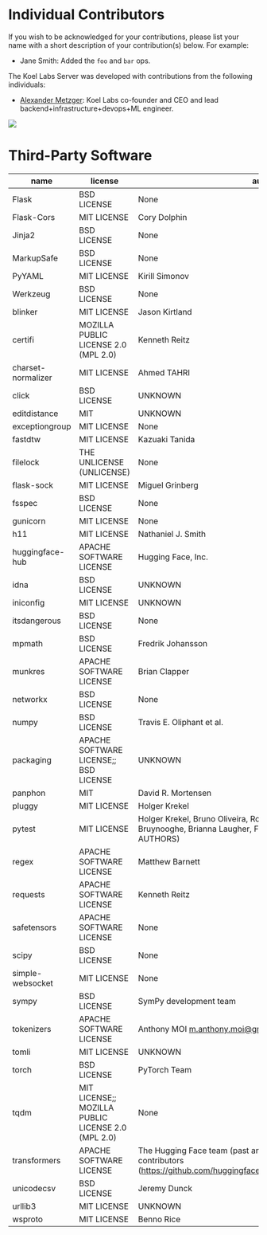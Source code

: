 # Individual Contributors

If you wish to be acknowledged for your contributions, please list your name
with a short description of your contribution(s) below. For example:

- Jane Smith: Added the `foo` and `bar` ops.

The Koel Labs Server was developed with contributions from the following individuals:

- [Alexander Metzger](https://www.linkedin.com/in/alexander-le-metzger): Koel Labs co-founder and CEO and lead backend+infrastructure+devops+ML engineer.

<a href="https://github.com/KoelLabs/server/graphs/contributors">
  <img class="dark-light" src="https://contrib.rocks/image?repo=KoelLabs/server&anon=0&columns=20&max=100&r=true" />
</a>

# Third-Party Software

name | license | author | url
---- | ------- | ------ | ---
Flask | BSD LICENSE | None | None
Flask-Cors | MIT LICENSE | Cory Dolphin | https://github.com/corydolphin/flask-cors
Jinja2 | BSD LICENSE | None | None
MarkupSafe | BSD LICENSE | None | None
PyYAML | MIT LICENSE | Kirill Simonov | https://pyyaml.org/
Werkzeug | BSD LICENSE | None | None
blinker | MIT LICENSE | Jason Kirtland | None
certifi | MOZILLA PUBLIC LICENSE 2.0 (MPL 2.0) | Kenneth Reitz | https://github.com/certifi/python-certifi
charset-normalizer | MIT LICENSE | Ahmed TAHRI | https://github.com/Ousret/charset_normalizer
click | BSD LICENSE | UNKNOWN | https://palletsprojects.com/p/click/
editdistance | MIT | UNKNOWN | UNKNOWN
exceptiongroup | MIT LICENSE | None | None
fastdtw | MIT LICENSE | Kazuaki Tanida | https://github.com/slaypni/fastdtw
filelock | THE UNLICENSE (UNLICENSE) | None | None
flask-sock | MIT LICENSE | Miguel Grinberg | https://github.com/miguelgrinberg/flask-sock
fsspec | BSD LICENSE | None | None
gunicorn | MIT LICENSE | None | None
h11 | MIT LICENSE | Nathaniel J. Smith | https://github.com/python-hyper/h11
huggingface-hub | APACHE SOFTWARE LICENSE | Hugging Face, Inc. | https://github.com/huggingface/huggingface_hub
idna | BSD LICENSE | UNKNOWN | UNKNOWN
iniconfig | MIT LICENSE | UNKNOWN | UNKNOWN
itsdangerous | BSD LICENSE | None | None
mpmath | BSD LICENSE | Fredrik Johansson | http://mpmath.org/
munkres | APACHE SOFTWARE LICENSE | Brian Clapper | https://software.clapper.org/munkres/
networkx | BSD LICENSE | None | None
numpy | BSD LICENSE | Travis E. Oliphant et al. | None
packaging | APACHE SOFTWARE LICENSE;; BSD LICENSE | UNKNOWN | UNKNOWN
panphon | MIT | David R. Mortensen | https://github.com/dmort27/panphon
pluggy | MIT LICENSE | Holger Krekel | https://github.com/pytest-dev/pluggy
pytest | MIT LICENSE | Holger Krekel, Bruno Oliveira, Ronny Pfannschmidt, Floris Bruynooghe, Brianna Laugher, Florian Bruhin, Others (See AUTHORS) | None
regex | APACHE SOFTWARE LICENSE | Matthew Barnett | https://github.com/mrabarnett/mrab-regex
requests | APACHE SOFTWARE LICENSE | Kenneth Reitz | https://requests.readthedocs.io
safetensors | APACHE SOFTWARE LICENSE | None | None
scipy | BSD LICENSE | None | https://scipy.org/
simple-websocket | MIT LICENSE | None | None
sympy | BSD LICENSE | SymPy development team | https://sympy.org
tokenizers | APACHE SOFTWARE LICENSE | Anthony MOI <m.anthony.moi@gmail.com> | None
tomli | MIT LICENSE | UNKNOWN | UNKNOWN
torch | BSD LICENSE | PyTorch Team | https://pytorch.org/
tqdm | MIT LICENSE;; MOZILLA PUBLIC LICENSE 2.0 (MPL 2.0) | None | None
transformers | APACHE SOFTWARE LICENSE | The Hugging Face team (past and future) with the help of all our contributors (https://github.com/huggingface/transformers/graphs/contributors) | https://github.com/huggingface/transformers
unicodecsv | BSD LICENSE | Jeremy Dunck | https://github.com/jdunck/python-unicodecsv
urllib3 | MIT LICENSE | UNKNOWN | UNKNOWN
wsproto | MIT LICENSE | Benno Rice | https://github.com/python-hyper/wsproto/
